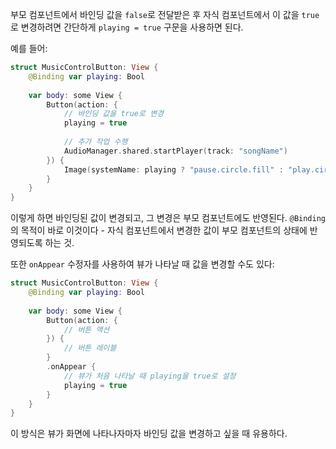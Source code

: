 부모 컴포넌트에서 바인딩 값을 `false`로 전달받은 후 자식 컴포넌트에서 이 값을 `true`로 변경하려면 간단하게 `playing = true` 구문을 사용하면 된다.

예를 들어:

```swift
struct MusicControlButton: View {
    @Binding var playing: Bool
    
    var body: some View {
        Button(action: {
            // 바인딩 값을 true로 변경
            playing = true
            
            // 추가 작업 수행
            AudioManager.shared.startPlayer(track: "songName")
        }) {
            Image(systemName: playing ? "pause.circle.fill" : "play.circle.fill")
        }
    }
}
```

이렇게 하면 바인딩된 값이 변경되고, 그 변경은 부모 컴포넌트에도 반영된다. `@Binding`의 목적이 바로 이것이다 - 자식 컴포넌트에서 변경한 값이 부모 컴포넌트의 상태에 반영되도록 하는 것.

또한 `onAppear` 수정자를 사용하여 뷰가 나타날 때 값을 변경할 수도 있다:

```swift
struct MusicControlButton: View {
    @Binding var playing: Bool
    
    var body: some View {
        Button(action: { 
            // 버튼 액션
        }) {
            // 버튼 레이블
        }
        .onAppear {
            // 뷰가 처음 나타날 때 playing을 true로 설정
            playing = true
        }
    }
}
```

이 방식은 뷰가 화면에 나타나자마자 바인딩 값을 변경하고 싶을 때 유용하다.